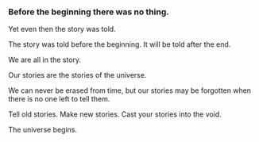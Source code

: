 

### Before the beginning there was no thing.

Yet even then the story was told.

The story was told before the beginning. It will be told after the end.

We are all in the story.

Our stories are the stories of the universe.

We can never be erased from time, but our stories may be forgotten when there is no one left to tell them. 

Tell old stories. Make new stories. Cast your stories into the void. 

The universe begins.